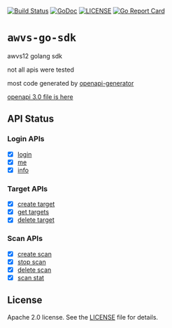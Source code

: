 [![Build Status](https://travis-ci.org/chennqqi/awvs-go-sdk.svg?branch=master)](https://travis-ci.org/chennqqi/awvs-go-sdk) [![GoDoc](https://godoc.org/github.com/chennqqi/awvs-go-sdk?status.svg)](https://godoc.org/github.com/chennqqi/awvs-go-sdk)  [![LICENSE](https://img.shields.io/github/license/chennqqi/awvs-go-sdk.svg?style=flat-square)](https://github.com/chennqqi/awvs-go-sdk/blob/master/LICENSE) [![Go Report Card](https://goreportcard.com/badge/github.com/chennqqi/awvs-go-sdk/go)](https://goreportcard.com/report/github.com/chennqqi/awvs-go-sdk)

# `awvs-go-sdk`

awvs12 golang sdk

not all apis were tested

most code generated by [openapi-generator](https://github.com/OpenAPITools/openapi-generator)

[openapi 3.0 file is here](https://github.com/chennqqi/awvs-go-sdk/blob/master/go/api/openapi.yaml.yaml)


## API Status

### Login APIs

- [x] [login](https://cloud.tencent.com/document/product/572/8819)
- [x] [me](https://cloud.tencent.com/document/product/572/8821)
- [x] [info](https://cloud.tencent.com/document/product/572/8820)

### Target APIs

- [x] [create target]()
- [x] [get targets]()
- [x] [delete target]()

### Scan APIs

- [x] [create scan]()
- [x] [stop scan]()
- [x] [delete scan]()
- [x] [scan stat]()

## License

Apache 2.0 license. See the [LICENSE](https://github.com/chennqqi/awvs-go-sdk/blob/master/LICENSE) file for details.
